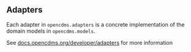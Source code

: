 ## Adapters

Each adapter in `opencdms.adapters` is a concrete implementation of
the domain models in `opencdms.models`.

See [docs.opencdms.org/developer/adapters][adapters] for more information

[adapters]: https://docs.opencdms.org/developer/adapters

